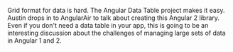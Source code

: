 Grid format for data is hard. The Angular Data Table project makes it easy. Austin drops in to AngularAir to talk about creating this Angular 2 library. Even if you don't need a data table in your app, this is going to be an interesting discussion about the challenges of managing large sets of data in Angular 1 and 2.